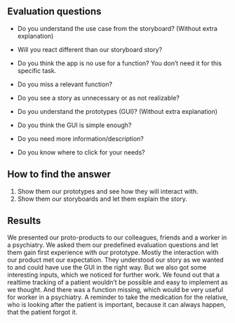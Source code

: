 ## Evaluation questions
- Do you understand the use case from the storyboard? (Without extra explanation)
- Will you react different than our storyboard story?
- Do you think the app is no use for a function? You don’t need it for this specific task.
- Do you miss a relevant function? 
- Do you see a story as unnecessary or as not realizable?

- Do you understand the prototypes (GUI)? (Without extra explanation)
- Do you think the GUI is simple enough?
- Do you need more information/description?
- Do you know where to click for your needs?

## How to find the answer
1.	Show them our prototypes and see how they will interact with.
2.	Show them our storyboards and let them explain the story.

## Results
We presented our proto-products to our colleagues, friends and a worker in a psychiatry. We asked them our predefined evaluation questions and let them gain first experience with our prototype.
Mostly the interaction with our product met our expectation.  They understood our story as we wanted to and could have use the GUI in the right way. 
But we also got some interesting inputs, which we noticed for further work. We found out that a realtime tracking of a patient wouldn’t be possible and easy to implement as we thought. And there was a function missing, which would be very useful for worker in a psychiatry. A reminder to take the medication for the relative, who is looking after the patient is important, because it can always happen, that the patient forgot it.
